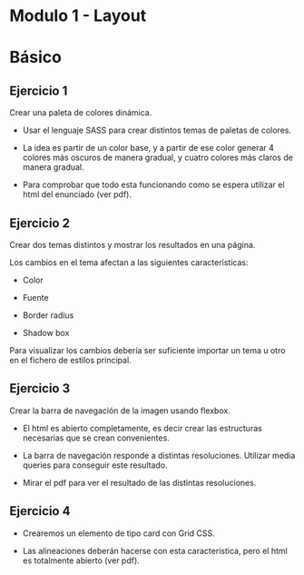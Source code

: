 # Modulo 1 - Layout

# Básico

## Ejercicio 1

Crear una paleta de colores dinámica.

- Usar el lenguaje SASS para crear distintos temas de paletas de colores.

- La idea es partir de un color base, y a partir de ese color generar 4 colores más oscuros de manera gradual, y cuatro colores más claros de manera gradual.

- Para comprobar que todo esta funcionando como se espera utilizar el html del enunciado (ver pdf).

## Ejercicio 2

Crear dos temas distintos y mostrar los resultados en una página.

Los cambios en el tema afectan a las siguientes características:

- Color

- Fuente

- Border radius

- Shadow box

Para visualizar los cambios debería ser suficiente importar un tema u otro en el fichero de estilos principal.

## Ejercicio 3

Crear la barra de navegación de la imagen usando flexbox.

- El html es abierto completamente, es decir crear las estructuras necesarias que se crean convenientes.

- La barra de navegación responde a distintas resoluciones. Utilizar media queries para conseguir este resultado.

- Mirar el pdf para ver el resultado de las distintas resoluciones.

## Ejercicio 4

- Crearemos un elemento de tipo card con Grid CSS.

- Las alineaciones deberán hacerse con esta característica, pero el html es totalmente abierto (ver pdf).

